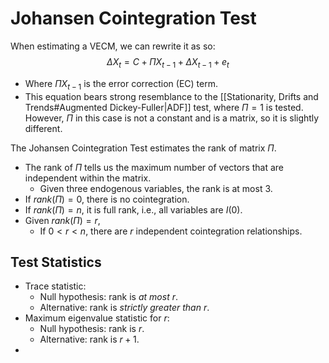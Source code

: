 # Johansen Cointegration Test
When estimating a VECM, we can rewrite it as so:
$$
\Delta X_{t}=C+\Pi X_{t-1}+\Delta X_{t-1}+e_{t}
$$
- Where $\Pi X_{t-1}$ is the error correction (EC) term.
- This equation bears strong resemblance to the [[Stationarity, Drifts and Trends#Augmented Dickey-Fuller|ADF]] test, where $\Pi=1$ is tested. However, $\Pi$ in this case is not a constant and is a matrix, so it is slightly different.

The Johansen Cointegration Test estimates the rank of matrix $\Pi$.
- The rank of $\Pi$ tells us the maximum number of vectors that are independent within the matrix.
	- Given three endogenous variables, the rank is at most 3.
- If $rank(\Pi)=0$, there is no cointegration.
- If $rank(\Pi)=n$, it is full rank, i.e., all variables are $I(0)$.
- Given $rank(\Pi)=r$,
	- If $0<r<n$, there are $r$ independent cointegration relationships.
## Test Statistics
- Trace statistic:
	- Null hypothesis: rank is *at most* $r$.
	- Alternative: rank is *strictly greater than* $r$.
- Maximum eigenvalue statistic for $r$:
	- Null hypothesis: rank is $r$.
	- Alternative: rank is $r+1$.
- 